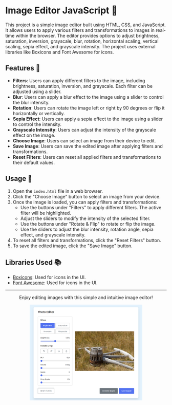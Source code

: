 # Image Editor JavaScript 🎨

This project is a simple image editor built using HTML, CSS, and JavaScript. It allows users to apply various filters and transformations to images in real-time within the browser. The editor provides options to adjust brightness, saturation, inversion, grayscale, blur, rotation, horizontal scaling, vertical scaling, sepia effect, and grayscale intensity. The project uses external libraries like Boxicons and Font Awesome for icons.

## Features 🌟

- **Filters**: Users can apply different filters to the image, including brightness, saturation, inversion, and grayscale. Each filter can be adjusted using a slider.
- **Blur**: Users can apply a blur effect to the image using a slider to control the blur intensity.
- **Rotation**: Users can rotate the image left or right by 90 degrees or flip it horizontally or vertically.
- **Sepia Effect**: Users can apply a sepia effect to the image using a slider to control the intensity.
- **Grayscale Intensity**: Users can adjust the intensity of the grayscale effect on the image.
- **Choose Image**: Users can select an image from their device to edit.
- **Save Image**: Users can save the edited image after applying filters and transformations.
- **Reset Filters**: Users can reset all applied filters and transformations to their default values.

## Usage 🚀

1. Open the `index.html` file in a web browser.
2. Click the "Choose Image" button to select an image from your device.
3. Once the image is loaded, you can apply filters and transformations:
   - Use the buttons under "Filters" to apply different filters. The active filter will be highlighted.
   - Adjust the sliders to modify the intensity of the selected filter.
   - Use the buttons under "Rotate & Flip" to rotate or flip the image.
   - Use the sliders to adjust the blur intensity, rotation angle, sepia effect, and grayscale intensity.
4. To reset all filters and transformations, click the "Reset Filters" button.
5. To save the edited image, click the "Save Image" button.

## Libraries Used 📚

- [Boxicons](https://boxicons.com/): Used for icons in the UI.
- [Font Awesome](https://fontawesome.com/): Used for icons in the UI.


---

<div align="center">
  <p>Enjoy editing images with this simple and intuitive image editor!</p>
  <img src="preview.PNG" alt="Project Preview" width="70%">
</div>
